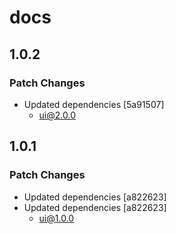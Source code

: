 # docs

## 1.0.2

### Patch Changes

- Updated dependencies [5a91507]
  - ui@2.0.0

## 1.0.1

### Patch Changes

- Updated dependencies [a822623]
- Updated dependencies [a822623]
  - ui@1.0.0
